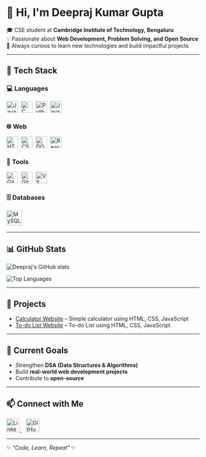 # 👋 Hi, I'm Deepraj Kumar Gupta

🎓 CSE student at **Cambridge Institute of Technology, Bengaluru**  
💡 Passionate about **Web Development, Problem Solving, and Open Source**  
🚀 Always curious to learn new technologies and build impactful projects

---

## 🔧 Tech Stack

### 💻 Languages

<p align="left">
  <img src="https://cdn.jsdelivr.net/gh/devicons/devicon/icons/java/java-original.svg" alt="Java" width="30" height="30"/>&nbsp;
  <img src="https://cdn.jsdelivr.net/gh/devicons/devicon/icons/c/c-original.svg" alt="C" width="30" height="30"/>&nbsp;
  <img src="https://cdn.jsdelivr.net/gh/devicons/devicon/icons/python/python-original.svg" alt="Python" width="30" height="30"/>&nbsp;
  <img src="https://cdn.jsdelivr.net/gh/devicons/devicon/icons/javascript/javascript-original.svg" alt="JavaScript" width="30" height="30"/>&nbsp;
</p>

### 🌐 Web

<p align="left">
  <img src="https://cdn.jsdelivr.net/gh/devicons/devicon/icons/html5/html5-original.svg" alt="HTML" width="30" height="30"/>&nbsp;
  <img src="https://cdn.jsdelivr.net/gh/devicons/devicon/icons/css3/css3-original.svg" alt="CSS" width="30" height="30"/>&nbsp;
  <img src="https://cdn.jsdelivr.net/gh/devicons/devicon/icons/javascript/javascript-original.svg" alt="DOM" width="30" height="30"/>&nbsp;
  <img src="https://cdn.jsdelivr.net/gh/devicons/devicon/icons/react/react-original.svg" alt="React" width="30" height="30"/>&nbsp;
</p>

### 🧰 Tools

<p align="left">
  <img src="https://cdn.jsdelivr.net/gh/devicons/devicon/icons/git/git-original.svg" alt="Git" width="30" height="30"/>&nbsp;
  <img src="https://cdn.jsdelivr.net/gh/devicons/devicon/icons/github/github-original.svg" alt="GitHub" width="30" height="30"/>&nbsp;
  <img src="https://cdn.jsdelivr.net/gh/devicons/devicon/icons/vscode/vscode-original.svg" alt="VS Code" width="30" height="30"/>&nbsp;
</p>

### 🗄️ Databases

<p align="left">
  <img src="https://cdn.jsdelivr.net/gh/devicons/devicon/icons/mysql/mysql-original.svg" alt="MySQL" width="40" height="40"/>&nbsp;
</p>

---

## 📊 GitHub Stats

![Deepraj's GitHub stats](https://github-readme-stats.vercel.app/api?username=deeprajkumargupta&show_icons=true&theme=tokyonight)

![Top Languages](https://github-readme-stats.vercel.app/api/top-langs/?username=deeprajkumargupta&layout=compact&theme=tokyonight)

---

## 🚀 Projects

-  [Calculator Website](https://calculator-coral-one-25.vercel.app/) – Simple calculator using HTML, CSS, JavaScript
-  [To-do List Website](https://to-do-list-lake-pi-60.vercel.app/) – To-do List using HTML, CSS, JavaScript

---

## 🌱 Current Goals

- Strengthen **DSA (Data Structures & Algorithms)**
- Build **real-world web development projects**
- Contribute to **open-source**

---

## 📫 Connect with Me  

<p align="left">
  <a href="https://www.linkedin.com/in/deeprajkumargupta/" target="_blank">
    <img src="https://cdn.jsdelivr.net/gh/devicons/devicon/icons/linkedin/linkedin-original.svg" alt="LinkedIn" width="35" height="35"/>
  </a>
  &nbsp;&nbsp;
  <a href="https://github.com/deeprajkumargupta" target="_blank">
    <img src="https://cdn.jsdelivr.net/gh/devicons/devicon/icons/github/github-original.svg" alt="GitHub" width="35" style="background-color:white" height="35"/>
  </a>
</p>

---


✨ _“Code, Learn, Repeat”_ ✨
